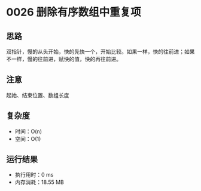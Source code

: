# 0026 删除有序数组中重复项

## 思路
双指针，慢的从头开始，快的先快一个，开始比较。如果一样，快的往前进；如果不一样，慢的往前进，赋快的值，快的再往前进。

## 注意
起始、结束位置、数组长度

## 复杂度
- 时间：O(n)
- 空间：O(1)

## 运行结果
- 执行用时：0 ms
- 内存消耗：18.55 MB